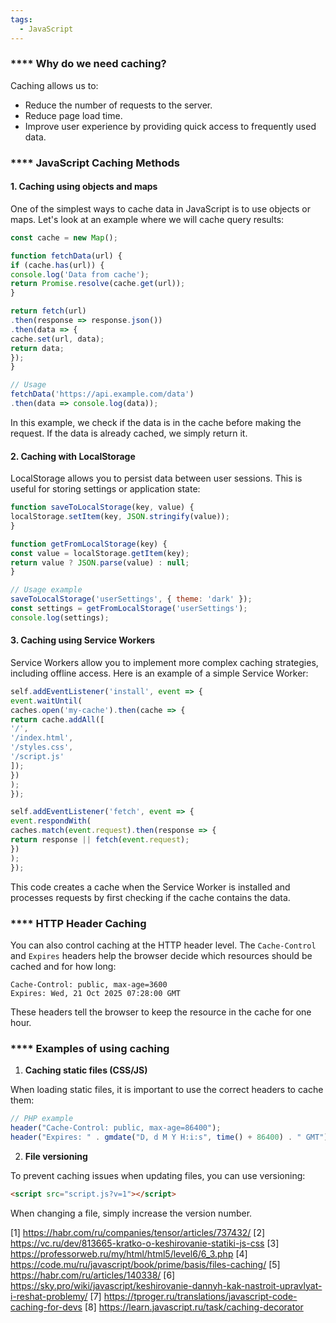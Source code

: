 ```yaml
---
tags:
  - JavaScript
---
```

### **** Why do we need caching?

Caching allows us to:

- Reduce the number of requests to the server.
- Reduce page load time.
- Improve user experience by providing quick access to frequently used data.

### **** JavaScript Caching Methods

#### 1. Caching using objects and maps

One of the simplest ways to cache data in JavaScript is to use objects or maps. Let's look at an example where we will cache query results:

```javascript
const cache = new Map();

function fetchData(url) {
if (cache.has(url)) {
console.log('Data from cache');
return Promise.resolve(cache.get(url));
}

return fetch(url)
.then(response => response.json())
.then(data => {
cache.set(url, data);
return data;
});
}

// Usage
fetchData('https://api.example.com/data')
.then(data => console.log(data));
```

In this example, we check if the data is in the cache before making the request. If the data is already cached, we simply return it.

#### 2. Caching with LocalStorage

LocalStorage allows you to persist data between user sessions. This is useful for storing settings or application state:

```javascript
function saveToLocalStorage(key, value) {
localStorage.setItem(key, JSON.stringify(value));
}

function getFromLocalStorage(key) {
const value = localStorage.getItem(key);
return value ? JSON.parse(value) : null;
}

// Usage example
saveToLocalStorage('userSettings', { theme: 'dark' });
const settings = getFromLocalStorage('userSettings');
console.log(settings);
```

#### 3. Caching using Service Workers

Service Workers allow you to implement more complex caching strategies, including offline access. Here is an example of a simple Service Worker:

```javascript
self.addEventListener('install', event => {
event.waitUntil(
caches.open('my-cache').then(cache => {
return cache.addAll([
'/',
'/index.html',
'/styles.css',
'/script.js'
]);
})
);
});

self.addEventListener('fetch', event => {
event.respondWith(
caches.match(event.request).then(response => {
return response || fetch(event.request);
})
);
});
```

This code creates a cache when the Service Worker is installed and processes requests by first checking if the cache contains the data.

### **** HTTP Header Caching

You can also control caching at the HTTP header level. The `Cache-Control` and `Expires` headers help the browser decide which resources should be cached and for how long:

```http
Cache-Control: public, max-age=3600
Expires: Wed, 21 Oct 2025 07:28:00 GMT
```

These headers tell the browser to keep the resource in the cache for one hour.

### **** Examples of using caching

1. **Caching static files (CSS/JS)**

When loading static files, it is important to use the correct headers to cache them:

```javascript
// PHP example
header("Cache-Control: public, max-age=86400");
header("Expires: " . gmdate("D, d M Y H:i:s", time() + 86400) . " GMT");
```

2. **File versioning**

To prevent caching issues when updating files, you can use versioning:

```html
<script src="script.js?v=1"></script>
```

When changing a file, simply increase the version number.

[1] https://habr.com/ru/companies/tensor/articles/737432/
[2] https://vc.ru/dev/813665-kratko-o-keshirovanie-statiki-js-css
[3] https://professorweb.ru/my/html/html5/level6/6_3.php
[4] https://code.mu/ru/javascript/book/prime/basis/files-caching/
[5] https://habr.com/ru/articles/140338/
[6] https://sky.pro/wiki/javascript/keshirovanie-dannyh-kak-nastroit-upravlyat-i-reshat-problemy/
[7] https://tproger.ru/translations/javascript-code-caching-for-devs
[8] https://learn.javascript.ru/task/caching-decorator